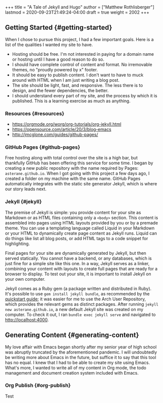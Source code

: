 +++
title = "A Tale of Jekyll and Hugo"
author = ["Matthew Rothlisberger"]
lastmod = 2020-09-23T21:49:24-04:00
draft = true
weight = 2002
+++

## Getting Started {#getting-started}

When I chose to pursue this project, I had a few important goals. Here is
a list of the qualities I wanted my site to have.

-   Hosting should be free. I'm not interested in paying for a domain
    name or hosting until I have a good reason to do so.
-   I should have complete control of content and format. No irremovable
    themes, no "proudly powered by x" footer.
-   It should be easy to publish content. I don't want to have to muck
    around with HTML when I am just writing a blog post.
-   The site should be light, fast, and responsive. The less there is to
    design, and the fewer dependencies, the better.
-   I should understand every part of my site, and the process by which
    it is published. This is a learning exercise as much as anything.


### Resources {#resources}

-   <https://orgmode.org/worg/org-tutorials/org-jekyll.html>
-   <https://opensource.com/article/20/3/blog-emacs>
-   <http://jmcglone.com/guides/github-pages/>


### GitHub Pages {#github-pages}

Free hosting along with total control over the site is a high bar, but
thankfully GitHub has been offering this service for some time. I
began by creating a new public repository with the name required by
Pages: `asterane.github.io`. When I got going with this project a few
days ago, I created a folder on my machine with the same name. GitHub
Pages automatically integrates with the static site generator Jekyll,
which is where our story leads next.


### Jekyll {#jekyll}

The premise of Jekyll is simple: you provide content for your site as
Markdown or as HTML files containing only a `<body>` section. This
content is assembled into pages using HTML layouts provided by you or
by a premade theme. You can use a templating language called Liquid in
your Markdown or your HTML to dynamically create page content as
Jekyll runs. Liquid can do things like list all blog posts, or add
HTML tags to a code snippet for highlighting.

Final pages for your site are dynamically generated by Jekyll, but
then served statically. You cannot have a backend, or any databases,
which is just fine for a simple site like this one. In a way, Jekyll
serves as a linker, combining your content with layouts to create full
pages that are ready for a browser to display. To test out your site,
it is important to install Jekyll on your own computer.

Jekyll comes as a Ruby gem (a package written and distributed in
Ruby). It's possible to use `gem install jekyll bundle`, as
recommended by the [quickstart guide](https://jekyllrb.com/docs/);
it was easier for me to use the Arch User Repository, which provides
the relevant gems as distinct packages. After running `jekyll new
asterane.github.io`, a new default Jekyll site was created on my
computer. To check it out, I ran `bundle exec jekyll serve` and
navigated to <http://localhost:4000>.


## Generating Content {#generating-content}

My love affair with Emacs began shortly after my senior year of high
school was abruptly truncated by the aforementioned pandemic. I will
undoubtedly be writing more about Emacs in the future, but suffice it
to say that this tool has no equal. I knew that I had to be able to
create my site using Emacs. What's more, I wanted to write all of my
content in Org mode, the todo management and document creation system
included with Emacs.


### Org Publish {#org-publish}

Test
